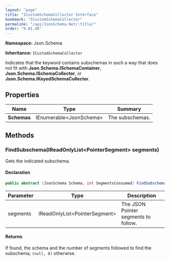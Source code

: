 ```yaml
---
layout: "page"
title: "ICustomSchemaCollector Interface"
bookmark: "ICustomSchemaCollector"
permalink: "/api/JsonSchema.Net/:title/"
order: "9.01.40"
---
```

**Namespace:** Json.Schema

**Inheritance:**
`ICustomSchemaCollector`

Indicates that the keyword contains subschemas in such a way that does not
fit with **Json.Schema.ISchemaContainer**, **Json.Schema.ISchemaCollector**, or
**Json.Schema.IKeyedSchemaCollector**.

## Properties

| Name | Type | Summary |
|---|---|---|
| **Schemas** | IEnumerable\<JsonSchema\> | The subschemas. |
## Methods

### FindSubschema(IReadOnlyList\<PointerSegment\> segments)

Gets the indicated subschema.

#### Declaration

```c#
public abstract (JsonSchema Schema, int SegmentsConsumed) FindSubschema(IReadOnlyList<PointerSegment> segments)
```
| Parameter | Type | Description |
|---|---|---|
| segments | IReadOnlyList\<PointerSegment\> | The JSON Pointer segments to follow. |

#### Returns

If found, the schema and the number of segments followed to find the subschema; `(null, 0)` otherwise.

